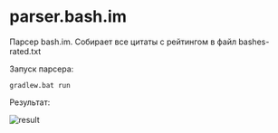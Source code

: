 # parser.bash.im

Парсер bash.im. Собирает все цитаты с рейтингом в файл bashes-rated.txt

Запуск парсера:
```
gradlew.bat run
```
Результат:

![result](http://i.imgur.com/bYF7dWc.png)
